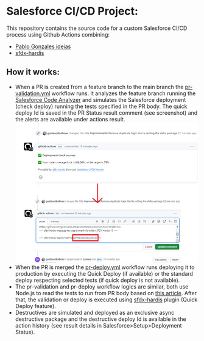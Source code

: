 # Salesforce CI/CD Project:

This repository contains the source code for a custom Salesforce CI/CD process using Github Actions combining:
 - [Pablo Gonzales ideias](https://www.pablogonzalez.io/)
 - [sfdx-hardis](https://sfdx-hardis.cloudity.com/)

## How it works:

- When a PR is created from a feature branch to the main branch the [pr-validation.yml](https://github.com/gustavozbulhoes/sfdxHardis/blob/main/.github/workflows/pr-validation.yml) workflow runs. It analyzes the feature branch running the [Salesforce Code Analyzer](https://developer.salesforce.com/docs/platform/salesforce-code-analyzer/overview) and simulates the Salesforce deployment (check deploy) running the tests specified in the PR body. The quick deploy Id is saved in the PR Status result comment (see screenshot) and the alerts are available under actions result.
![plot](./publicPictures/sfdx-hardis-QuickDeploy.png)
- When the PR is merged the [pr-deploy.yml](https://github.com/gustavozbulhoes/sfdxHardis/blob/main/.github/workflows/pr-deploy.yml) workflow runs deploying it to production by executing the Quick Deploy (if available) or the standard deploy respecting selected tests (if quick deploy is not available).
- The pr-validation and pr-deploy workflow logics are similar, both use Node.js to read the tests to run from PR body based on [this article](https://www.salesforceben.com/build-your-own-ci-cd-pipeline-in-salesforce-using-github-actions/). After that, the validation or deploy is executed using [sfdx-hardis](https://sfdx-hardis.cloudity.com/) plugin (Quick Deploy feature).
- Destructives are simulated and deployed as an exclusive async destructive package and the destructive deploy Id is available in the action history (see result details in Salesforce>Setup>Deployment Status).
